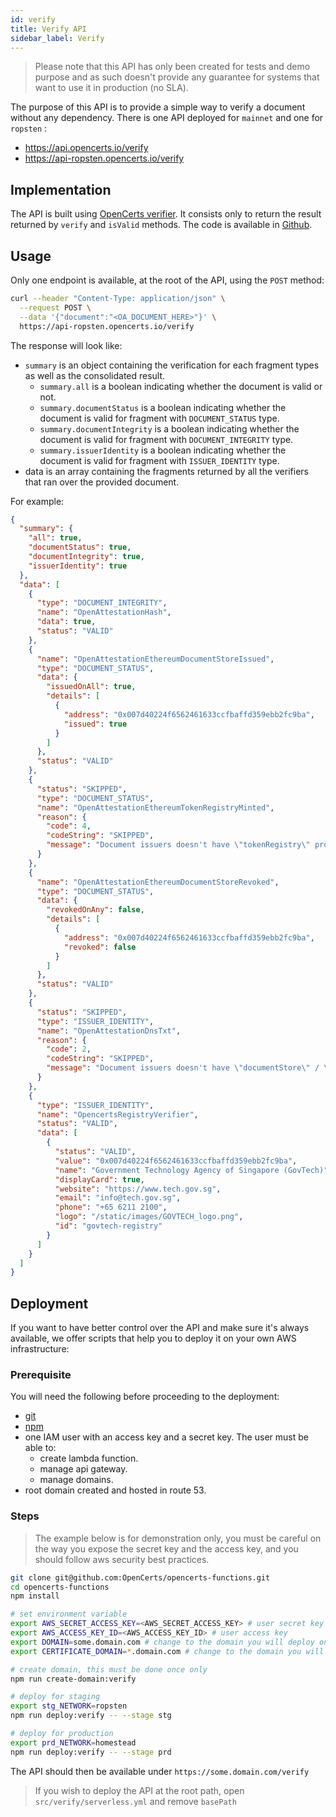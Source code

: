 ```yaml
---
id: verify
title: Verify API
sidebar_label: Verify
---
```


> Please note that this API has only been created for tests and demo purpose and as such doesn't provide any guarantee for systems that want to use it in production (no SLA).

The purpose of this API is to provide a simple way to verify a document without any dependency. There is one API deployed for `mainnet` and one for `ropsten` :

- https://api.opencerts.io/verify
- https://api-ropsten.opencerts.io/verify

## Implementation

The API is built using [OpenCerts verifier](/docs/verifier). It consists only to return the result returned by `verify` and `isValid` methods. The code is available in [Github](https://github.com/OpenCerts/opencerts-functions/blob/master/src/verify/index.js).

## Usage

Only one endpoint is available, at the root of the API, using the `POST` method:

```bash
curl --header "Content-Type: application/json" \
  --request POST \
  --data '{"document":"<OA_DOCUMENT_HERE>"}' \
  https://api-ropsten.opencerts.io/verify
```

The response will look like:

- `summary` is an object containing the verification for each fragment types as well as the consolidated result.
  - `summary.all` is a boolean indicating whether the document is valid or not.
  - `summary.documentStatus` is a boolean indicating whether the document is valid for fragment with `DOCUMENT_STATUS` type.
  - `summary.documentIntegrity` is a boolean indicating whether the document is valid for fragment with `DOCUMENT_INTEGRITY` type.
  - `summary.issuerIdentity` is a boolean indicating whether the document is valid for fragment with `ISSUER_IDENTITY` type.
- data is an array containing the fragments returned by all the verifiers that ran over the provided document.

For example:

```json
{
  "summary": {
    "all": true,
    "documentStatus": true,
    "documentIntegrity": true,
    "issuerIdentity": true
  },
  "data": [
    {
      "type": "DOCUMENT_INTEGRITY",
      "name": "OpenAttestationHash",
      "data": true,
      "status": "VALID"
    },
    {
      "name": "OpenAttestationEthereumDocumentStoreIssued",
      "type": "DOCUMENT_STATUS",
      "data": {
        "issuedOnAll": true,
        "details": [
          {
            "address": "0x007d40224f6562461633ccfbaffd359ebb2fc9ba",
            "issued": true
          }
        ]
      },
      "status": "VALID"
    },
    {
      "status": "SKIPPED",
      "type": "DOCUMENT_STATUS",
      "name": "OpenAttestationEthereumTokenRegistryMinted",
      "reason": {
        "code": 4,
        "codeString": "SKIPPED",
        "message": "Document issuers doesn't have \"tokenRegistry\" property or TOKEN_REGISTRY method"
      }
    },
    {
      "name": "OpenAttestationEthereumDocumentStoreRevoked",
      "type": "DOCUMENT_STATUS",
      "data": {
        "revokedOnAny": false,
        "details": [
          {
            "address": "0x007d40224f6562461633ccfbaffd359ebb2fc9ba",
            "revoked": false
          }
        ]
      },
      "status": "VALID"
    },
    {
      "status": "SKIPPED",
      "type": "ISSUER_IDENTITY",
      "name": "OpenAttestationDnsTxt",
      "reason": {
        "code": 2,
        "codeString": "SKIPPED",
        "message": "Document issuers doesn't have \"documentStore\" / \"tokenRegistry\" property or doesn't use DNS-TXT type"
      }
    },
    {
      "type": "ISSUER_IDENTITY",
      "name": "OpencertsRegistryVerifier",
      "status": "VALID",
      "data": [
        {
          "status": "VALID",
          "value": "0x007d40224f6562461633ccfbaffd359ebb2fc9ba",
          "name": "Government Technology Agency of Singapore (GovTech)",
          "displayCard": true,
          "website": "https://www.tech.gov.sg",
          "email": "info@tech.gov.sg",
          "phone": "+65 6211 2100",
          "logo": "/static/images/GOVTECH_logo.png",
          "id": "govtech-registry"
        }
      ]
    }
  ]
}
```

## Deployment

If you want to have better control over the API and make sure it's always available, we offer scripts that help you to deploy it on your own AWS infrastructure:

### Prerequisite

You will need the following before proceeding to the deployment:

- [git](https://git-scm.com/)
- [npm](https://nodejs.org/en/)
- one IAM user with an access key and a secret key. The user must be able to:
  - create lambda function.
  - manage api gateway.
  - manage domains.
- root domain created and hosted in route 53.

### Steps

> The example below is for demonstration only, you must be careful on the way you expose the secret key and the access key, and you should follow aws security best practices.

```bash
git clone git@github.com:OpenCerts/opencerts-functions.git
cd opencerts-functions
npm install

# set environment variable
export AWS_SECRET_ACCESS_KEY=<AWS_SECRET_ACCESS_KEY> # user secret key
export AWS_ACCESS_KEY_ID=<AWS_ACCESS_KEY_ID> # user access key
export DOMAIN=some.domain.com # change to the domain you will deploy on
export CERTIFICATE_DOMAIN=*.domain.com # change to the domain you will deploy on

# create domain, this must be done once only
npm run create-domain:verify

# deploy for staging
export stg_NETWORK=ropsten
npm run deploy:verify -- --stage stg

# deploy for production
export prd_NETWORK=homestead
npm run deploy:verify -- --stage prd
```

The API should then be available under `https://some.domain.com/verify`

> If you wish to deploy the API at the root path, open `src/verify/serverless.yml` and remove `basePath`
